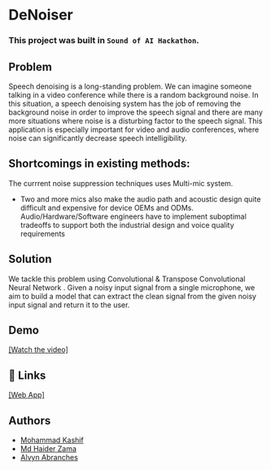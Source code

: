 # DeNoiser
### This project was built in `Sound of AI Hackathon`.
## Problem 
Speech denoising is a long-standing problem. We can imagine someone talking in a video conference while there is a random background noise. In this situation, a speech denoising system has the job of removing the background noise in order to improve the speech signal and there are many more situations where noise is a disturbing factor to the speech signal. This application is especially important for video and audio conferences, where noise can significantly decrease speech intelligibility.

## Shortcomings in existing methods:
The currrent noise suppression techniques uses Multi-mic system.

- Two and more mics also make the audio path and acoustic design quite difficult and expensive for device OEMs and ODMs. Audio/Hardware/Software engineers have to implement suboptimal tradeoffs to support both the industrial design and voice quality requirements

## Solution
 We tackle this problem using Convolutional & Transpose Convolutional Neural Network . Given a noisy input signal from a single microphone, we aim to build a model that can extract the clean signal from the given noisy input signal and return it to the user. 

## Demo 

[[Watch the video]](https://youtu.be/nKR0W6nJChU)


## 🔗 Links 
[[Web App]](https://m0hammad-kashif-denoisingaudio-main-auy054.streamlitapp.com/)


## Authors

- [Mohammad Kashif](https://github.com/M0hammad-Kashif)
- [Md Haider Zama](https://github.com/haiderzm)
- [Alvyn Abranches](https://github.com/alvynabranches)
